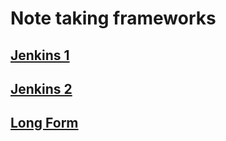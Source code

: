 # Note taking frameworks

## [Jenkins 1](https://bleeng089.github.io/note_framework/Jira/)

## [Jenkins 2](https://bleeng089.github.io/note_framework/Jira2/)

## [Long Form](https://bleeng089.github.io/note_framework/Long_form)


